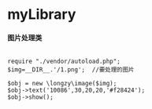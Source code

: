 # myLibrary

#### 图片处理类

````

require "./vendor/autoload.php";
$img=__DIR__.'/1.png';  //要处理的图片

$obj = new \longzy\image($img);
$obj->text('10086',30,20,20,'#f28424');
$obj->show();

````